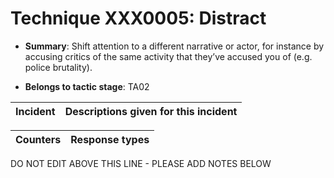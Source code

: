# Technique XXX0005: Distract

* **Summary**: Shift attention to a different narrative or actor, for instance by accusing critics of the same activity that they’ve accused you of (e.g. police brutality).

* **Belongs to tactic stage**: TA02


| Incident | Descriptions given for this incident |
| -------- | -------------------- |



| Counters | Response types |
| -------- | -------------- |


DO NOT EDIT ABOVE THIS LINE - PLEASE ADD NOTES BELOW